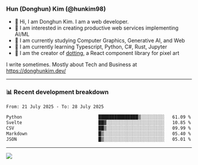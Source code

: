 ### Hun (Donghun) Kim (@hunkim98)

- 👋 Hi, I am Donghun Kim. I am a web developer. 
- 🤔 I am interested in creating productive web services implementing AI/ML
- 🔭 I am currently studying Computer Graphics, Generative AI, and Web 
- 🌱 I am currently learning Typescript, Python, C#, Rust, Jupyter
- 🎨 I am the creator of [dotting](https://github.com/hunkim98/dotting), a React component library for pixel art

I write sometimes. Mostly about Tech and Business at https://donghunkim.dev/

---
### 📊 Recent development breakdown
<!--START_SECTION:waka-->

```txt
From: 21 July 2025 - To: 28 July 2025

Python                             ███████████████▒░░░░░░░░░   61.09 %
Svelte                             ██▓░░░░░░░░░░░░░░░░░░░░░░   10.85 %
CSV                                ██▒░░░░░░░░░░░░░░░░░░░░░░   09.99 %
Markdown                           █▒░░░░░░░░░░░░░░░░░░░░░░░   05.40 %
JSON                               █▒░░░░░░░░░░░░░░░░░░░░░░░   05.01 %
```

<!--END_SECTION:waka-->
---

<!-- <div align='center'> -->
  <img align="center" src="https://github-readme-stats.vercel.app/api?username=hunkim98&theme=dark&show_icons=true"/>
<!-- </div> -->
<!--
**hunkim98/hunkim98** is a ✨ _special_ ✨ repository because its `README.md` (this file) appears on your GitHub profile.

Here are some ideas to get you started:

- 🔭 I’m currently working on ...
- 🌱 I’m currently learning ...
- 👯 I’m looking to collaborate on ...
- 🤔 I’m looking for help with ...
- 💬 Ask me about ...
- 📫 How to reach me: ...
- 😄 Pronouns: ...
- ⚡ Fun fact: ...
-->
